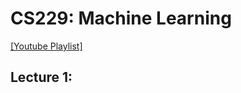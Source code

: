 # CS229: Machine Learning

[[Youtube Playlist]](https://www.youtube.com/playlist?list=PLoROMvodv4rMiGQp3WXShtMGgzqpfVfbU)



## Lecture 1: 